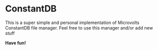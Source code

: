 # ConstantDB

This is a super simple and personal implementation of Microvolts ConstantDB file manager.
Feel free to use this manager and/or add new stuff


**Have fun!**

